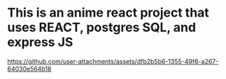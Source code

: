 # This is an anime react project that uses REACT, postgres SQL, and express JS



https://github.com/user-attachments/assets/dfb2b5b6-1355-49f6-a267-64030e564b18

